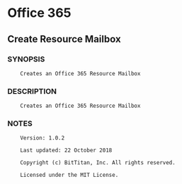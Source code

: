 # Office 365
## Create Resource Mailbox
### SYNOPSIS
```
    Creates an Office 365 Resource Mailbox
```
### DESCRIPTION
```
    Creates an Office 365 Resource Mailbox
```
### NOTES
```
    Version: 1.0.2
    Last updated: 22 October 2018
    Copyright (c) BitTitan, Inc. All rights reserved.
    Licensed under the MIT License.
```


